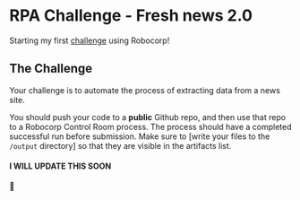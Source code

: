 # RPA Challenge - Fresh news 2.0

Starting my first [challenge](https://thoughtfulautomation.notion.site/RPA-Challenge-Fresh-news-2-0-37e2db5f88cb48d5ab1c972973226eb4#5f23b58cf7ef49c4a30cce8c7cebf495) using Robocorp!

## The Challenge
Your challenge is to automate the process of extracting data from a news site.

You should push your code to a **public** Github repo, and then use that repo to a Robocorp Control Room process. The process should have a completed successful run before submission. Make sure to [write your files to the `/output` directory] so that they are visible in the artifacts list.

#### I WILL UPDATE THIS SOON

🫡
